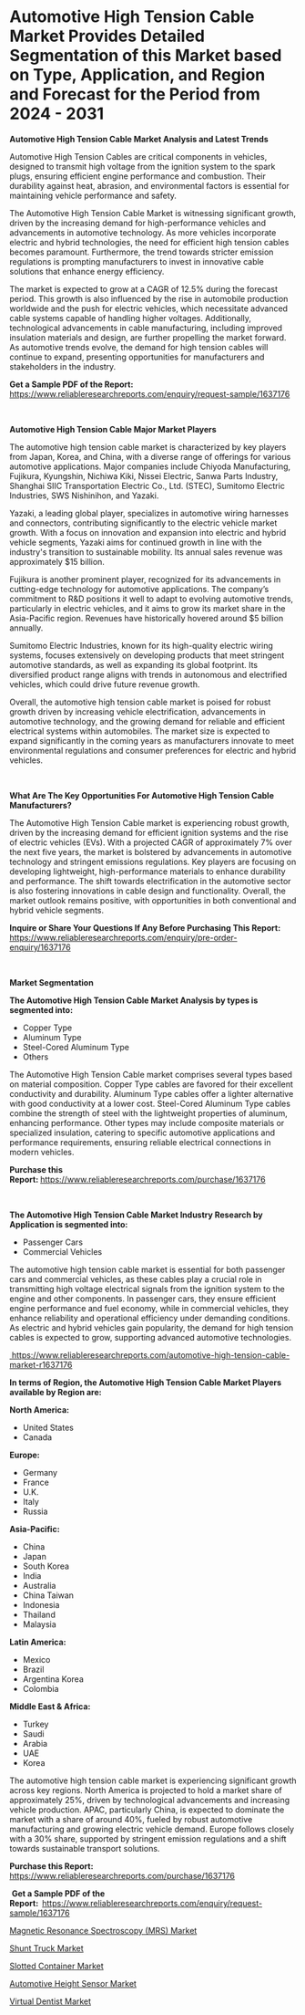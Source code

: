 <p><h1>Automotive High Tension Cable Market Provides Detailed Segmentation of this Market based on Type, Application, and Region and Forecast for the Period from 2024 - 2031</h1></p><p><strong>Automotive High Tension Cable Market Analysis and Latest Trends</strong></p>
<p><p>Automotive High Tension Cables are critical components in vehicles, designed to transmit high voltage from the ignition system to the spark plugs, ensuring efficient engine performance and combustion. Their durability against heat, abrasion, and environmental factors is essential for maintaining vehicle performance and safety.</p><p>The Automotive High Tension Cable Market is witnessing significant growth, driven by the increasing demand for high-performance vehicles and advancements in automotive technology. As more vehicles incorporate electric and hybrid technologies, the need for efficient high tension cables becomes paramount. Furthermore, the trend towards stricter emission regulations is prompting manufacturers to invest in innovative cable solutions that enhance energy efficiency.</p><p>The market is expected to grow at a CAGR of 12.5% during the forecast period. This growth is also influenced by the rise in automobile production worldwide and the push for electric vehicles, which necessitate advanced cable systems capable of handling higher voltages. Additionally, technological advancements in cable manufacturing, including improved insulation materials and design, are further propelling the market forward. As automotive trends evolve, the demand for high tension cables will continue to expand, presenting opportunities for manufacturers and stakeholders in the industry.</p></p>
<p><strong>Get a Sample PDF of the Report:&nbsp;</strong> <a href="https://www.reliableresearchreports.com/enquiry/request-sample/1637176">https://www.reliableresearchreports.com/enquiry/request-sample/1637176</a></p>
<p>&nbsp;</p>
<p><strong>Automotive High Tension Cable Major Market Players</strong></p>
<p><p>The automotive high tension cable market is characterized by key players from Japan, Korea, and China, with a diverse range of offerings for various automotive applications. Major companies include Chiyoda Manufacturing, Fujikura, Kyungshin, Nichiwa Kiki, Nissei Electric, Sanwa Parts Industry, Shanghai SIIC Transportation Electric Co., Ltd. (STEC), Sumitomo Electric Industries, SWS Nishinihon, and Yazaki. </p><p>Yazaki, a leading global player, specializes in automotive wiring harnesses and connectors, contributing significantly to the electric vehicle market growth. With a focus on innovation and expansion into electric and hybrid vehicle segments, Yazaki aims for continued growth in line with the industry's transition to sustainable mobility. Its annual sales revenue was approximately $15 billion.</p><p>Fujikura is another prominent player, recognized for its advancements in cutting-edge technology for automotive applications. The company’s commitment to R&D positions it well to adapt to evolving automotive trends, particularly in electric vehicles, and it aims to grow its market share in the Asia-Pacific region. Revenues have historically hovered around $5 billion annually.</p><p>Sumitomo Electric Industries, known for its high-quality electric wiring systems, focuses extensively on developing products that meet stringent automotive standards, as well as expanding its global footprint. Its diversified product range aligns with trends in autonomous and electrified vehicles, which could drive future revenue growth.</p><p>Overall, the automotive high tension cable market is poised for robust growth driven by increasing vehicle electrification, advancements in automotive technology, and the growing demand for reliable and efficient electrical systems within automobiles. The market size is expected to expand significantly in the coming years as manufacturers innovate to meet environmental regulations and consumer preferences for electric and hybrid vehicles.</p></p>
<p>&nbsp;</p>
<p><strong>What Are The Key Opportunities For Automotive High Tension Cable Manufacturers?</strong></p>
<p><p>The Automotive High Tension Cable market is experiencing robust growth, driven by the increasing demand for efficient ignition systems and the rise of electric vehicles (EVs). With a projected CAGR of approximately 7% over the next five years, the market is bolstered by advancements in automotive technology and stringent emissions regulations. Key players are focusing on developing lightweight, high-performance materials to enhance durability and performance. The shift towards electrification in the automotive sector is also fostering innovations in cable design and functionality. Overall, the market outlook remains positive, with opportunities in both conventional and hybrid vehicle segments.</p></p>
<p><strong>Inquire or Share Your Questions If Any Before Purchasing This Report:</strong> <a href="https://www.reliableresearchreports.com/enquiry/pre-order-enquiry/1637176">https://www.reliableresearchreports.com/enquiry/pre-order-enquiry/1637176</a></p>
<p>&nbsp;</p>
<p><strong>Market Segmentation</strong></p>
<p><strong>The Automotive High Tension Cable Market Analysis by types is segmented into:</strong></p>
<p><ul><li>Copper Type</li><li>Aluminum Type</li><li>Steel-Cored Aluminum Type</li><li>Others</li></ul></p>
<p><p>The Automotive High Tension Cable market comprises several types based on material composition. Copper Type cables are favored for their excellent conductivity and durability. Aluminum Type cables offer a lighter alternative with good conductivity at a lower cost. Steel-Cored Aluminum Type cables combine the strength of steel with the lightweight properties of aluminum, enhancing performance. Other types may include composite materials or specialized insulation, catering to specific automotive applications and performance requirements, ensuring reliable electrical connections in modern vehicles.</p></p>
<p><strong>Purchase this Report:&nbsp;</strong><a href="https://www.reliableresearchreports.com/purchase/1637176">https://www.reliableresearchreports.com/purchase/1637176</a></p>
<p>&nbsp;</p>
<p><strong>The Automotive High Tension Cable Market Industry Research by Application is segmented into:</strong></p>
<p><ul><li>Passenger Cars</li><li>Commercial Vehicles</li></ul></p>
<p><p>The automotive high tension cable market is essential for both passenger cars and commercial vehicles, as these cables play a crucial role in transmitting high voltage electrical signals from the ignition system to the engine and other components. In passenger cars, they ensure efficient engine performance and fuel economy, while in commercial vehicles, they enhance reliability and operational efficiency under demanding conditions. As electric and hybrid vehicles gain popularity, the demand for high tension cables is expected to grow, supporting advanced automotive technologies.</p></p>
<p><a href="https://www.reliableresearchreports.com/automotive-high-tension-cable-market-r1637176">&nbsp;https://www.reliableresearchreports.com/automotive-high-tension-cable-market-r1637176</a></p>
<p><strong>In terms of Region, the Automotive High Tension Cable Market Players available by Region are:</strong></p>
<p>
    <p> <strong> North America: </strong>
        <ul>
            <li>United States</li>
            <li>Canada</li>
        </ul>
        </p> 
    <p> <strong> Europe: </strong>
        <ul>
            <li>Germany</li>
            <li>France</li>
            <li>U.K.</li>
            <li>Italy</li>
            <li>Russia</li>
        </ul>
        </p> 
    <p> <strong> Asia-Pacific: </strong>
        <ul>
            <li>China</li>
            <li>Japan</li>
            <li>South Korea</li>
            <li>India</li>
            <li>Australia</li>
            <li>China Taiwan</li>
            <li>Indonesia</li>
            <li>Thailand</li>
            <li>Malaysia</li>
        </ul>
        </p> 
    <p> <strong> Latin America: </strong>
        <ul>
            <li>Mexico</li>
            <li>Brazil</li>
            <li>Argentina Korea</li>
            <li>Colombia</li>
        </ul>
        </p> 
    <p> <strong> Middle East & Africa: </strong>
        <ul>
            <li>Turkey</li>
            <li>Saudi</li>
            <li>Arabia</li>
            <li>UAE</li>
            <li>Korea</li>
        </ul>
    </p>
    </p>
<p><p>The automotive high tension cable market is experiencing significant growth across key regions. North America is projected to hold a market share of approximately 25%, driven by technological advancements and increasing vehicle production. APAC, particularly China, is expected to dominate the market with a share of around 40%, fueled by robust automotive manufacturing and growing electric vehicle demand. Europe follows closely with a 30% share, supported by stringent emission regulations and a shift towards sustainable transport solutions.</p></p>
<p><strong>Purchase this Report: </strong><a href="https://www.reliableresearchreports.com/purchase/1637176">https://www.reliableresearchreports.com/purchase/1637176</a></p>
<p>&nbsp;<strong>Get a Sample PDF of the Report:&nbsp;&nbsp;</strong><a href="https://www.reliableresearchreports.com/enquiry/request-sample/1637176">https://www.reliableresearchreports.com/enquiry/request-sample/1637176</a></p>
<p><strong></strong></p>
<p><p><a href="https://medium.com/@jj.bennett1994/magnetic-resonance-spectroscopy-mrs-market-size-market-segmentation-market-trends-and-growth-31072963427e?postPublishedType=repub">Magnetic Resonance Spectroscopy (MRS) Market</a></p><p><a href="https://www.linkedin.com/pulse/booming-shunt-truck-market-sector-analysis-growth-projections-5gyye?trackingId=oRwtC1elTN6naWbO5ts5Kg%3D%3D">Shunt Truck Market</a></p><p><a href="https://issuu.com/reportprime-2/docs/slotted-container-market-size-2030._41a55d916f6d0d">Slotted Container Market</a></p><p><a href="https://github.com/FahadAhmed712/Market-Research-Report-List-1/blob/main/automotive-height-sensor-market.md">Automotive Height Sensor Market</a></p><p><a href="https://www.linkedin.com/pulse/what-driving-global-virtual-dentist-market-dive-trends-applications-nt3wf?trackingId=Xom9erInTxaIfjuZ%2F4b0Mw%3D%3D">Virtual Dentist Market</a></p></p>